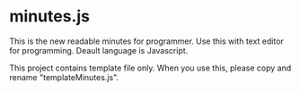 # minutes.js
This is the new readable minutes for programmer.
Use this with text editor for programming.
Deault language is Javascript.

This project contains template file only.
When you use this, please copy and rename "templateMinutes.js".
